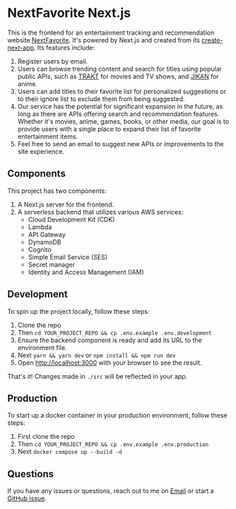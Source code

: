 # NextFavorite Next.js

This is the frontend for an entertainment tracking and recommendation website [NextFavorite](https://nextfavorite.gladiolus.info/). It's powered by Next.js and created from its [create-next-app](https://github.com/vercel/next.js/tree/canary/packages/create-next-app). Its features include:

1. Register users by email.
1. Users can browse trending content and search for titles using popular public APIs, such as [TRAKT](https://trakt.docs.apiary.io/) for movies and TV shows, and [JIKAN](https://docs.api.jikan.moe/) for anime.
1. Users can add titles to their favorite list for personalized suggestions or to their ignore list to exclude them from being suggested.
1. Our service has the potential for significant expansion in the future, as long as there are APIs offering search and recommendation features. Whether it's movies, anime, games, books, or other media, our goal is to provide users with a single place to expand their list of favorite entertainment items.
1. Feel free to send an email to suggest new APIs or improvements to the site experience.

## Components

This project has two components:

1. A Next.js server for the frontend.
1. A serverless backend that utilizes various AWS services:
   - Cloud Development Kit (CDK)
   - Lambda
   - API Gateway
   - DynamoDB
   - Cognito
   - Simple Email Service (SES)
   - Secret manager
   - Identity and Access Management (IAM)

## Development

To spin up the project locally, follow these steps:

1. Clone the repo
1. Then `cd YOUR_PROJECT_REPO && cp .env.example .env.development`
1. Ensure the backend component is ready and add its URL to the environment file.
1. Next `yarn && yarn dev` or `npm install && npm run dev`
1. Open [http://localhost:3000](http://localhost:3000) with your browser to see the result.

That's it! Changes made in `./src` will be reflected in your app.

## Production

To start up a docker container in your production environment, follow these steps:

1. First clone the repo
1. Then `cd YOUR_PROJECT_REPO && cp .env.example .env.production`
1. Next `docker compose up --build -d`

## Questions

If you have any issues or questions, reach out to me on [Email](mailto:namlt3820@gmail.com) or start a [GitHub issue](https://github.com/namlt3820/next-favorite-nextjs/issues).
